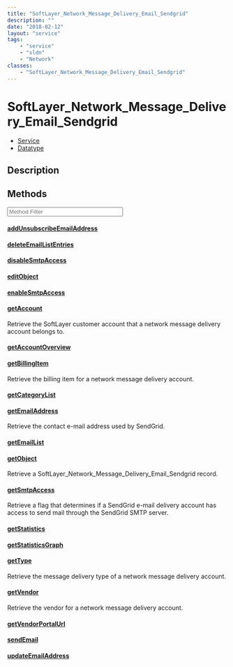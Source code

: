 ```yaml
---
title: "SoftLayer_Network_Message_Delivery_Email_Sendgrid"
description: ""
date: "2018-02-12"
layout: "service"
tags:
    - "service"
    - "sldn"
    - "Network"
classes:
    - "SoftLayer_Network_Message_Delivery_Email_Sendgrid"
---
```

# SoftLayer_Network_Message_Delivery_Email_Sendgrid
<div id='service-datatype'>
    <ul id='sldn-reference-tabs'>
    <li id='service'> <a href='/reference/services/SoftLayer_Network_Message_Delivery_Email_Sendgrid' >Service</a></li>    <li id='datatype'> <a href='/reference/datatypes/SoftLayer_Network_Message_Delivery_Email_Sendgrid' >Datatype</a></li>
    </ul>
</div>

## Description




        
<div id="properties" class="content service-content">

## Methods

<div class="view-filters">
    <div class="clearfix">
        <div class="search-input-box">
            <input placeholder="Method Filter" onkeyup="titleSearch(inputId='edit-combine', divId='method-div', elementClass='method-row')" 
                type="text" id="edit-combine" value="" size="30" maxlength="128" class="form-text">
        </div>
    </div>
</div>

<div id="method-div">

<div class="method-row">

#### [addUnsubscribeEmailAddress](/reference/services/SoftLayer_Network_Message_Delivery_Email_Sendgrid/addUnsubscribeEmailAddress)

</div>

<div class="method-row">

#### [deleteEmailListEntries](/reference/services/SoftLayer_Network_Message_Delivery_Email_Sendgrid/deleteEmailListEntries)

</div>

<div class="method-row">

#### [disableSmtpAccess](/reference/services/SoftLayer_Network_Message_Delivery_Email_Sendgrid/disableSmtpAccess)

</div>

<div class="method-row">

#### [editObject](/reference/services/SoftLayer_Network_Message_Delivery_Email_Sendgrid/editObject)

</div>

<div class="method-row">

#### [enableSmtpAccess](/reference/services/SoftLayer_Network_Message_Delivery_Email_Sendgrid/enableSmtpAccess)

</div>

<div class="method-row">

#### [getAccount](/reference/services/SoftLayer_Network_Message_Delivery_Email_Sendgrid/getAccount)
Retrieve the SoftLayer customer account that a network message delivery account belongs to.
</div>

<div class="method-row">

#### [getAccountOverview](/reference/services/SoftLayer_Network_Message_Delivery_Email_Sendgrid/getAccountOverview)

</div>

<div class="method-row">

#### [getBillingItem](/reference/services/SoftLayer_Network_Message_Delivery_Email_Sendgrid/getBillingItem)
Retrieve the billing item for a network message delivery account.
</div>

<div class="method-row">

#### [getCategoryList](/reference/services/SoftLayer_Network_Message_Delivery_Email_Sendgrid/getCategoryList)

</div>

<div class="method-row">

#### [getEmailAddress](/reference/services/SoftLayer_Network_Message_Delivery_Email_Sendgrid/getEmailAddress)
Retrieve the contact e-mail address used by SendGrid.
</div>

<div class="method-row">

#### [getEmailList](/reference/services/SoftLayer_Network_Message_Delivery_Email_Sendgrid/getEmailList)

</div>

<div class="method-row">

#### [getObject](/reference/services/SoftLayer_Network_Message_Delivery_Email_Sendgrid/getObject)
Retrieve a SoftLayer_Network_Message_Delivery_Email_Sendgrid record.
</div>

<div class="method-row">

#### [getSmtpAccess](/reference/services/SoftLayer_Network_Message_Delivery_Email_Sendgrid/getSmtpAccess)
Retrieve a flag that determines if a SendGrid e-mail delivery account has access to send mail through the SendGrid SMTP server.
</div>

<div class="method-row">

#### [getStatistics](/reference/services/SoftLayer_Network_Message_Delivery_Email_Sendgrid/getStatistics)

</div>

<div class="method-row">

#### [getStatisticsGraph](/reference/services/SoftLayer_Network_Message_Delivery_Email_Sendgrid/getStatisticsGraph)

</div>

<div class="method-row">

#### [getType](/reference/services/SoftLayer_Network_Message_Delivery_Email_Sendgrid/getType)
Retrieve the message delivery type of a network message delivery account.
</div>

<div class="method-row">

#### [getVendor](/reference/services/SoftLayer_Network_Message_Delivery_Email_Sendgrid/getVendor)
Retrieve the vendor for a network message delivery account.
</div>

<div class="method-row">

#### [getVendorPortalUrl](/reference/services/SoftLayer_Network_Message_Delivery_Email_Sendgrid/getVendorPortalUrl)

</div>

<div class="method-row">

#### [sendEmail](/reference/services/SoftLayer_Network_Message_Delivery_Email_Sendgrid/sendEmail)

</div>

<div class="method-row">

#### [updateEmailAddress](/reference/services/SoftLayer_Network_Message_Delivery_Email_Sendgrid/updateEmailAddress)

</div>
</div>

</div>

